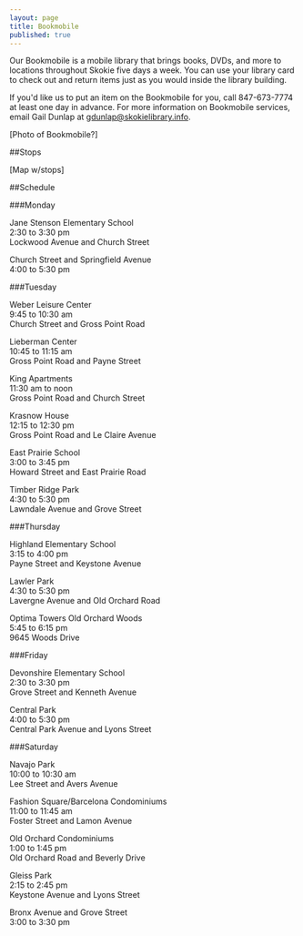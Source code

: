 ```yaml
---
layout: page
title: Bookmobile
published: true
---
```


Our Bookmobile is a mobile library that brings books, DVDs, and more to locations throughout Skokie five days a week. You can use your library card to check out and return items just as you would inside the library building.

If you'd like us to put an item on the Bookmobile for you, call 847-673-7774 at least one day in advance. For more information on Bookmobile services, email Gail Dunlap at gdunlap@skokielibrary.info. 

[Photo of Bookmobile?]

##Stops

[Map w/stops]

##Schedule

###Monday

Jane Stenson Elementary School  
2:30 to 3:30 pm  
Lockwood Avenue and Church Street  

Church Street and Springfield Avenue  
4:00 to 5:30 pm

###Tuesday

Weber Leisure Center  
9:45 to 10:30 am  
Church Street and Gross Point Road  

Lieberman Center  
10:45 to 11:15 am  
Gross Point Road and Payne Street

King Apartments  
11:30 am to noon  
Gross Point Road and Church Street

Krasnow House  
12:15 to 12:30 pm  
Gross Point Road and Le Claire Avenue

East Prairie School  
3:00 to 3:45 pm  
Howard Street and East Prairie Road

Timber Ridge Park  
4:30 to 5:30 pm  
Lawndale Avenue and Grove Street

###Thursday

Highland Elementary School  
3:15 to 4:00 pm  
Payne Street and Keystone Avenue

Lawler Park  
4:30 to 5:30 pm  
Lavergne Avenue and Old Orchard Road

Optima Towers Old Orchard Woods  
5:45 to 6:15 pm  
9645 Woods Drive

###Friday

Devonshire Elementary School  
2:30 to 3:30 pm  
Grove Street and Kenneth Avenue

Central Park  
4:00 to 5:30 pm  
Central Park Avenue and Lyons Street

###Saturday

Navajo Park  
10:00 to 10:30 am  
Lee Street and Avers Avenue

Fashion Square/Barcelona Condominiums  
11:00 to 11:45 am  
Foster Street and Lamon Avenue

Old Orchard Condominiums  
1:00 to 1:45 pm  
Old Orchard Road and Beverly Drive

Gleiss Park  
2:15 to 2:45 pm  
Keystone Avenue and Lyons Street

Bronx Avenue and Grove Street  
3:00 to 3:30 pm